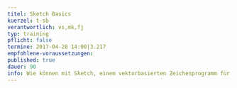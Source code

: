 ```yaml
---
titel: Sketch Basics
kuerzel: t-sb
verantwortlich: vs,mk,fj
typ: training
pflicht: false
termine: 2017-04-28 14:00|3.217
empfohlene-voraussetzungen: 
published: true
dauer: 90
info: Wie können mit Sketch, einem vektorbasierten Zeichenprogramm für den Mac, Mockups für grafische Benutzeroberflächen und Interfaces erstellt werden?
---
```


